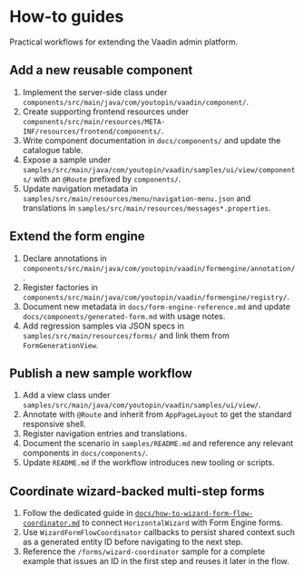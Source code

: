 # How-to guides

Practical workflows for extending the Vaadin admin platform.

## Add a new reusable component
1. Implement the server-side class under
   `components/src/main/java/com/youtopin/vaadin/component/`.
2. Create supporting frontend resources under
   `components/src/main/resources/META-INF/resources/frontend/components/`.
3. Write component documentation in `docs/components/` and update the catalogue
   table.
4. Expose a sample under `samples/src/main/java/com/youtopin/vaadin/samples/ui/view/components/`
   with an `@Route` prefixed by `components/`.
5. Update navigation metadata in `samples/src/main/resources/menu/navigation-menu.json`
   and translations in `samples/src/main/resources/messages*.properties`.

## Extend the form engine
1. Declare annotations in `components/src/main/java/com/youtopin/vaadin/formengine/annotation/`.
2. Register factories in `components/src/main/java/com/youtopin/vaadin/formengine/registry/`.
3. Document new metadata in `docs/form-engine-reference.md` and update
   `docs/components/generated-form.md` with usage notes.
4. Add regression samples via JSON specs in `samples/src/main/resources/forms/`
   and link them from `FormGenerationView`.

## Publish a new sample workflow
1. Add a view class under `samples/src/main/java/com/youtopin/vaadin/samples/ui/view/`.
2. Annotate with `@Route` and inherit from `AppPageLayout` to get the standard
   responsive shell.
3. Register navigation entries and translations.
4. Document the scenario in `samples/README.md` and reference any relevant
   components in `docs/components/`.
5. Update `README.md` if the workflow introduces new tooling or scripts.

## Coordinate wizard-backed multi-step forms
1. Follow the dedicated guide in [`docs/how-to-wizard-form-flow-coordinator.md`](how-to-wizard-form-flow-coordinator.md)
   to connect `HorizontalWizard` with Form Engine forms.
2. Use `WizardFormFlowCoordinator` callbacks to persist shared context such as a generated
   entity ID before navigating to the next step.
3. Reference the `/forms/wizard-coordinator` sample for a complete example that issues an ID in
   the first step and reuses it later in the flow.

